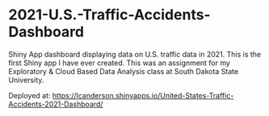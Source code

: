 # 2021-U.S.-Traffic-Accidents-Dashboard
Shiny App dashboard displaying data on U.S. traffic data in 2021. This is the first Shiny app I have ever created. This was an assignment for my Exploratory & Cloud Based Data Analysis class at South Dakota State University.

Deployed at: https://lcanderson.shinyapps.io/United-States-Traffic-Accidents-2021-Dashboard/
